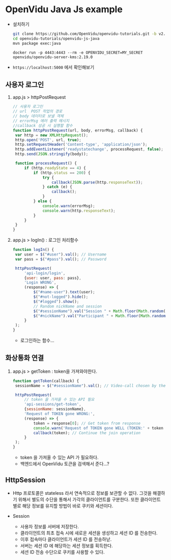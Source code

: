 # OpenVidu Java Js example

- 설치하기

  ```bash
  git clone https://github.com/OpenVidu/openvidu-tutorials.git -b v2.19.0
  cd openvidu-tutorials/openvidu-js-java
  mvn package exec:java
  ```

  ```ubuntu
  docker run -p 4443:4443 --rm -e OPENVIDU_SECRET=MY_SECRET openvidu/openvidu-server-kms:2.19.0
  ```

- `https://localhost:5000` 에서 확인해보기





## 사용자 로그인

1. app.js > httpPostRequest

   ```js
   // 사용자 로그인
   // url  POST 작업의 경로
   // body 데이터로 보낼 객체
   // errorMsg 에러 출력 메시지
   //callback 성공 시 실행할 함수
   function httpPostRequest(url, body, errorMsg, callback) {
   	var http = new XMLHttpRequest();
   	http.open('POST', url, true);
   	http.setRequestHeader('Content-type', 'application/json');
   	http.addEventListener('readystatechange', processRequest, false);
   	http.send(JSON.stringify(body));
   
   	function processRequest() {
   		if (http.readyState == 4) {
   			if (http.status == 200) {
   				try {
   					callback(JSON.parse(http.responseText));
   				} catch (e) {
   					callback();
   				}
   			} else {
   				console.warn(errorMsg);
   				console.warn(http.responseText);
   			}
   		}
   	}
   }
   ```

2. app.js > logIn()  : 로그인 처리함수

   ```js
   function logIn() {
   	var user = $("#user").val(); // Username
   	var pass = $("#pass").val(); // Password
   
   	httpPostRequest(
   		'api-login/login',
   		{user: user, pass: pass},
   		'Login WRONG',
   		(response) => {
   			$("#name-user").text(user);
   			$("#not-logged").hide();
   			$("#logged").show();
   			// Random nickName and session
   			$("#sessionName").val("Session " + Math.floor(Math.random() * 10));
   			$("#nickName").val("Participant " + Math.floor(Math.random() * 100));
   		}
   	);
   }
   ```

   - 로그인하는 함수...



## 화상통화 연결

1. app.js > getToken : token을 가져와야한다.

   ```js
   function getToken(callback) {
   	sessionName = $("#sessionName").val(); // Video-call chosen by the user
   
   	httpPostRequest(
   		// token 을 가져올 수 있는 API 필요
   		'api-sessions/get-token',
   		{sessionName: sessionName},
   		'Request of TOKEN gone WRONG:',
   		(response) => {
   			token = response[0]; // Get token from response
   			console.warn('Request of TOKEN gone WELL (TOKEN:' + token + ')');
   			callback(token); // Continue the join operation
   		}
   	);
   }
   ```

   - token 을 가져올 수 있는 API 가 필요하다.
   - 백엔드에서 OpenVidu 토큰을 검색해서 준다...?







## HttpSession

- Http 프로토콜은 stateless 라서 연속적으로 정보를 보관할 수 없다.
  그것을 해결하기 위해서 별도의 수단을 통해서 가각의 클라이언트를 구분한다.
  또한 클라이언트 별로 해당 정보를 유지할 방법이 바로 쿠키와 세션이다.

- Session
  - 사용자 정보를 서버에 저장한다.
  - 클라이언트의 최초 접속 시에 새로운 세션을 생성하고 세션 ID 를 전송한다.
  - 이후 접속마다 클라이언트가 세션 ID 를 전송하낟.
  - 서버는 세션 ID 에 해당하는 세션 정보를 획득한다.
  - 세션 ID 전송 수단으로 쿠키를 사용할 수 있다.


